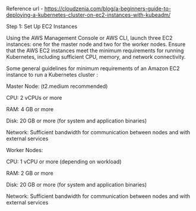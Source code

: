 Reference url - https://cloudzenia.com/blog/a-beginners-guide-to-deploying-a-kubernetes-cluster-on-ec2-instances-with-kubeadm/

Step 1: Set Up EC2 Instances

Using the AWS Management Console or AWS CLI, launch three EC2 instances: one for the master node and two for the worker nodes. Ensure that the AWS EC2 instances meet the minimum requirements for running Kubernetes, including sufficient CPU, memory, and network connectivity.

Some general guidelines for minimum requirements of an Amazon EC2 instance to run a Kubernetes cluster : 

Master Node: (t2.medium recommended)

CPU: 2 vCPUs or more

RAM: 4 GB or more

Disk: 20 GB or more (for system and application binaries)

Network: Sufficient bandwidth for communication between nodes and with external services

Worker Nodes:

CPU: 1 vCPU or more (depending on workload)

RAM: 2 GB or more

Disk: 20 GB or more (for system and application binaries)

Network: Sufficient bandwidth for communication between nodes and with external services
